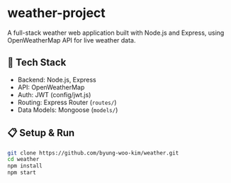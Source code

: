 # weather-project

A full-stack weather web application built with Node.js and Express, using OpenWeatherMap API for live weather data.

## 🚀 Tech Stack
- Backend: Node.js, Express
- API: OpenWeatherMap
- Auth: JWT (config/jwt.js)
- Routing: Express Router (`routes/`)
- Data Models: Mongoose (`models/`)

## 📋 Setup & Run
```bash
git clone https://github.com/byung-woo-kim/weather.git
cd weather
npm install
npm start

